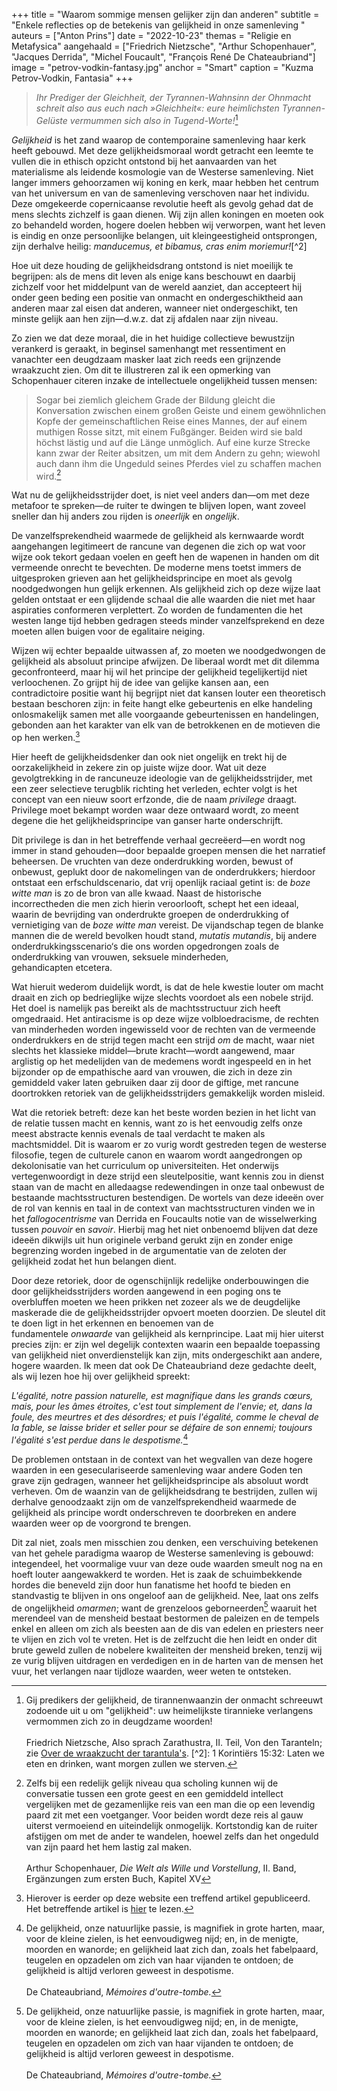 +++
title = "Waarom sommige mensen gelijker zijn dan anderen"
subtitle = "Enkele reflecties op de betekenis van gelijkheid in onze samenleving "
auteurs = ["Anton Prins"]
date = "2022-10-23"
themas = "Religie en Metafysica"
aangehaald = ["Friedrich Nietzsche", "Arthur Schopenhauer", "Jacques Derrida", "Michel Foucault", "François René De Chateaubriand"]
image = "petrov-vodkin-fantasy.jpg"
anchor = "Smart"
caption = "Kuzma Petrov-Vodkin, Fantasia"
+++
> *Ihr Prediger der Gleichheit, der Tyrannen-Wahnsinn der Ohnmacht schreit also aus euch nach »Gleichheit«: eure heimlichsten Tyrannen-Gelüste vermummen sich also in Tugend-Worte!*[^1]

*Gelijkheid* is het zand waarop de contemporaine samenleving haar kerk heeft gebouwd. Met deze gelijkheidsmoraal wordt getracht een leemte te vullen die in ethisch opzicht ontstond bij het aanvaarden van het materialisme als leidende kosmologie van de Westerse samenleving. Niet langer immers gehoorzamen wij koning en kerk, maar hebben het centrum van het universum en van de samenleving verschoven naar het individu. Deze omgekeerde copernicaanse revolutie heeft als gevolg gehad dat de mens slechts zichzelf is gaan dienen. Wij zijn allen koningen en moeten ook zo behandeld worden, hogere doelen hebben wij verworpen, want het leven is eindig en onze persoonlijke belangen, uit kleingeestigheid ontsprongen, zijn derhalve heilig: *manducemus, et bibamus, cras enim moriemur!*[^2]

Hoe uit deze houding de gelijkheidsdrang ontstond is niet moeilijk te begrijpen: als de mens dit leven als enige kans beschouwt en daarbij zichzelf voor het middelpunt van de wereld aanziet, dan accepteert hij onder geen beding een positie van onmacht en ondergeschiktheid aan anderen maar zal eisen dat anderen, wanneer niet ondergeschikt, ten minste gelijk aan hen zijn—d.w.z. dat zij afdalen naar zijn niveau.

Zo zien we dat deze moraal, die in het huidige collectieve bewustzijn verankerd is geraakt, in beginsel samenhangt met ressentiment en vanachter een deugdzaam masker laat zich reeds een grijnzende wraakzucht zien. Om dit te illustreren zal ik een opmerking van Schopenhauer citeren inzake de intellectuele ongelijkheid tussen mensen:

> Sogar bei ziemlich gleichem Grade der Bildung gleicht die Konversation zwischen einem großen Geiste und einem gewöhnlichen Kopfe der gemeinschaftlichen Reise eines Mannes, der auf einem muthigen Rosse sitzt, mit einem Fußgänger. Beiden wird sie bald höchst lästig und auf die Länge unmöglich. Auf eine kurze Strecke kann zwar der Reiter absitzen, um mit dem Andern zu gehn; wiewohl auch dann ihm die Ungeduld seines Pferdes viel zu schaffen machen wird.[^3]

Wat nu de gelijkheidsstrijder doet, is niet veel anders dan—om met deze metafoor te spreken—de ruiter te dwingen te blijven lopen, want zoveel sneller dan hij anders zou rijden is *oneerlijk* en *ongelijk*.

De vanzelfsprekendheid waarmede de gelijkheid als kernwaarde wordt aangehangen legitimeert de rancune van degenen die zich op wat voor wijze ook tekort gedaan voelen en geeft hen de wapenen in handen om dit vermeende onrecht te bevechten. De moderne mens toetst immers de uitgesproken grieven aan het gelijkheidsprincipe en moet als gevolg noodgedwongen hun gelijk erkennen. Als gelijkheid zich op deze wijze laat gelden ontstaat er een glijdende schaal die alle waarden die niet met haar aspiraties conformeren verplettert. Zo worden de fundamenten die het westen lange tijd hebben gedragen steeds minder vanzelfsprekend en deze moeten allen buigen voor de egalitaire neiging.

Wijzen wij echter bepaalde uitwassen af, zo moeten we noodgedwongen de gelijkheid als absoluut principe afwijzen. De liberaal wordt met dit dilemma geconfronteerd, maar hij wil het principe der gelijkheid tegelijkertijd niet verloochenen. Zo grijpt hij de idee van gelijke kansen aan, een contradictoire positie want hij begrijpt niet dat kansen louter een theoretisch bestaan beschoren zijn: in feite hangt elke gebeurtenis en elke handeling onlosmakelijk samen met alle voorgaande gebeurtenissen en handelingen, gebonden aan het karakter van elk van de betrokkenen en de motieven die op hen werken.[^4]

Hier heeft de gelijkheidsdenker dan ook niet ongelijk en trekt hij de oorzakelijkheid in zekere zin op juiste wijze door. Wat uit deze gevolgtrekking in de rancuneuze ideologie van de gelijkheidsstrijder, met een zeer selectieve terugblik richting het verleden, echter volgt is het concept van een nieuw soort erfzonde, die de naam *privilege* draagt. Privilege moet bekampt worden waar deze ontwaard wordt, zo meent degene die het gelijkheidsprincipe van ganser harte onderschrijft.

Dit privilege is dan in het betreffende verhaal gecreëerd—en wordt nog immer in stand gehouden—door bepaalde groepen mensen die het narratief beheersen. De vruchten van deze onderdrukking worden, bewust of onbewust, geplukt door de nakomelingen van de onderdrukkers; hierdoor ontstaat een erfschuldscenario, dat vrij openlijk raciaal getint is: de *boze witte man* is zo de bron van alle kwaad. Naast de historische incorrectheden die men zich hierin veroorlooft, schept het een ideaal, waarin de bevrijding van onderdrukte groepen de onderdrukking of vernietiging van de *boze witte man* vereist. De vijandschap tegen de blanke mannen die de wereld bevolken houdt stand, *mutatis mutandis*, bij andere onderdrukkingsscenario‘s die ons worden opgedrongen zoals de onderdrukking van vrouwen, seksuele minderheden, gehandicapten etcetera.

Wat hieruit wederom duidelijk wordt, is dat de hele kwestie louter om macht draait en zich op bedrieglijke wijze slechts voordoet als een nobele strijd. Het doel is namelijk pas bereikt als de machtsstructuur zich heeft omgedraaid. Het antiracisme is op deze wijze volbloedracisme, de rechten van minderheden worden ingewisseld voor de rechten van de vermeende onderdrukkers en de strijd tegen macht een strijd *om* de macht, waar niet slechts het klassieke middel—brute kracht—wordt aangewend, maar arglistig op het medelijden van de medemens wordt ingespeeld en in het bijzonder op de empathische aard van vrouwen, die zich in deze zin gemiddeld vaker laten gebruiken daar zij door de giftige, met rancune doortrokken retoriek van de gelijkheidsstrijders gemakkelijk worden misleid.

Wat die retoriek betreft: deze kan het beste worden bezien in het licht van de relatie tussen macht en kennis, want zo is het eenvoudig zelfs onze meest abstracte kennis evenals de taal verdacht te maken als machtsmiddel. Dit is waarom er zo vurig wordt gestreden tegen de westerse filosofie, tegen de culturele canon en waarom wordt aangedrongen op dekolonisatie van het curriculum op universiteiten. Het onderwijs vertegenwoordigt in deze strijd een sleutelpositie, want kennis zou in dienst staan van de macht en alledaagse redewendingen in onze taal onbewust de bestaande machtsstructuren bestendigen. De wortels van deze ideeën over de rol van kennis en taal in de context van machtsstructuren vinden we in het *fallogocentrisme* van Derrida en Foucaults notie van de wisselwerking tussen *pouvoir* en *savoir*. Hierbij mag het niet onbenoemd blijven dat deze ideeën dikwijls uit hun originele verband gerukt zijn en zonder enige begrenzing worden ingebed in de argumentatie van de zeloten der gelijkheid zodat het hun belangen dient.

Door deze retoriek, door de ogenschijnlijk redelijke onderbouwingen die door gelijkheidsstrijders worden aangewend in een poging ons te overbluffen moeten we heen prikken net zozeer als we de deugdelijke maskerade die de gelijkheidsstrijder opvoert moeten doorzien. De sleutel dit te doen ligt in het erkennen en benoemen van de fundamentele *onwaarde* van gelijkheid als kernprincipe. Laat mij hier uiterst precies zijn: er zijn wel degelijk contexten waarin een bepaalde toepassing van gelijkheid niet onverdienstelijk kan zijn, mits ondergeschikt aan andere, hogere waarden. Ik meen dat ook De Chateaubriand deze gedachte deelt, als wij lezen hoe hij over gelijkheid spreekt: 

*L'égalité, notre passion naturelle, est magnifique dans les grands cœurs, mais, pour les âmes étroites, c'est tout simplement de l'envie; et, dans la foule, des meurtres et des désordres; et puis l'égalité, comme le cheval de la fable, se laisse brider et seller pour se défaire de son ennemi; toujours l'égalité s'est perdue dans le despotisme.*[^5]

De problemen ontstaan in de context van het wegvallen van deze hogere waarden in een geseculariseerde samenleving waar andere Goden ten grave zijn gedragen, wanneer het gelijkheidsprincipe als absoluut wordt verheven. Om de waanzin van de gelijkheidsdrang te bestrijden, zullen wij derhalve genoodzaakt zijn om de vanzelfsprekendheid waarmede de gelijkheid als principe wordt onderschreven te doorbreken en andere waarden weer op de voorgrond te brengen.

Dit zal niet, zoals men misschien zou denken, een verschuiving betekenen van het gehele paradigma waarop de Westerse samenleving is gebouwd: integendeel, het voormalige vuur van deze oude waarden smeult nog na en hoeft louter aangewakkerd te worden. Het is zaak de schuimbekkende hordes die beneveld zijn door hun fanatisme het hoofd te bieden en standvastig te blijven in ons ongeloof aan de gelijkheid. Nee, laat ons zelfs de ongelijkheid *omarmen*; want de grenzeloos geborneerden[^5] waaruit het merendeel van de mensheid bestaat bestormen de paleizen en de tempels enkel en alleen om zich als beesten aan de dis van edelen en priesters neer te vlijen en zich vol te vreten. Het is de zelfzucht die hen leidt en onder dit brute geweld zullen de nobelere kwaliteiten der mensheid breken, tenzij wij ze vurig blijven uitdragen en verdedigen en in de harten van de mensen het vuur, het verlangen naar tijdloze waarden, weer weten te ontsteken. 

[^1]: Gij predikers der gelijkheid, de tirannenwaanzin der onmacht schreeuwt zodoende uit u om "gelijkheid": uw heimelijkste tirannieke verlangens vermommen zich zo in deugdzame woorden!<br><br>
Friedrich Nietzsche, Also sprach Zarathustra, II. Teil, Von den Taranteln; zie [Over de wraakzucht der tarantula's](https://reactionair.nl/artikelen/over-de-wraakzucht-der-tarantulas/).
[﻿^2]: 1 Korintiërs 15:32: Laten we eten en drinken, want morgen zullen we sterven.
[^3]: Zelfs bij een redelijk gelijk niveau qua scholing kunnen wij de conversatie tussen een grote geest en een gemiddeld intellect vergelijken met de gezamenlijke reis van een man die op een levendig paard zit met een voetganger. Voor beiden wordt deze reis al gauw uiterst vermoeiend en uiteindelijk onmogelijk. Kortstondig kan de ruiter afstijgen om met de ander te wandelen, hoewel zelfs dan het ongeduld van zijn paard het hem lastig zal maken.<br><br>
Arthur Schopenhauer, *Die Welt als Wille und Vorstellung*, II. Band, Ergänzungen zum ersten Buch, Kapitel XV
[^4]: Hierover is eerder op deze website een treffend artikel gepubliceerd. Het betreffende artikel is [hier]([https://reactionair.nl/​artikelen/wat-zijn-gelijke-​kansen/](https://reactionair.nl/artikelen/wat-zijn-gelijke-kansen/)) te lezen.
[^5]: De gelijkheid, onze natuurlijke passie, is magnifiek in grote harten, maar, voor de kleine zielen, is het eenvoudigweg nijd; en, in de menigte, moorden en wanorde; en gelijkheid laat zich dan, zoals het fabelpaard, teugelen en opzadelen om zich van haar vijanden te ontdoen; de gelijkheid is altijd verloren geweest in despotisme.<br><br>
De Chateaubriand, *Mémoires d'outre-tombe.*
[^6]: Dit woordgrapje wordt bij monde van het personage herr Marcellus Stengel gemaakt door Thomas Mann in zijn *Buddenbrooks*.
